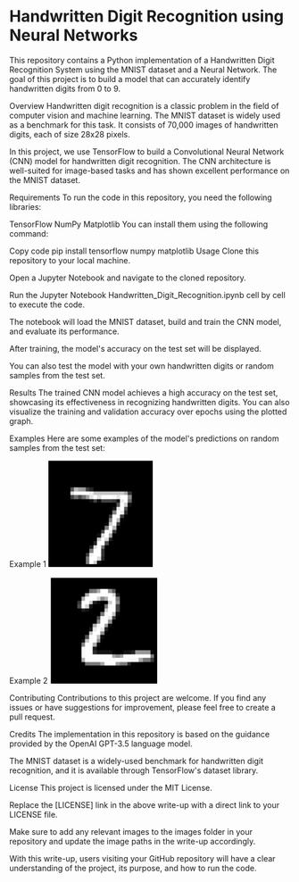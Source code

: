 # Handwritten Digit Recognition using Neural Networks
This repository contains a Python implementation of a Handwritten Digit Recognition System using the MNIST dataset and a Neural Network. The goal of this project is to build a model that can accurately identify handwritten digits from 0 to 9.

Overview
Handwritten digit recognition is a classic problem in the field of computer vision and machine learning. The MNIST dataset is widely used as a benchmark for this task. It consists of 70,000 images of handwritten digits, each of size 28x28 pixels.

In this project, we use TensorFlow to build a Convolutional Neural Network (CNN) model for handwritten digit recognition. The CNN architecture is well-suited for image-based tasks and has shown excellent performance on the MNIST dataset.

Requirements
To run the code in this repository, you need the following libraries:

TensorFlow
NumPy
Matplotlib
You can install them using the following command:

Copy code
pip install tensorflow numpy matplotlib
Usage
Clone this repository to your local machine.

Open a Jupyter Notebook and navigate to the cloned repository.

Run the Jupyter Notebook Handwritten_Digit_Recognition.ipynb cell by cell to execute the code.

The notebook will load the MNIST dataset, build and train the CNN model, and evaluate its performance.

After training, the model's accuracy on the test set will be displayed.

You can also test the model with your own handwritten digits or random samples from the test set.

Results
The trained CNN model achieves a high accuracy on the test set, showcasing its effectiveness in recognizing handwritten digits. You can also visualize the training and validation accuracy over epochs using the plotted graph.

Examples
Here are some examples of the model's predictions on random samples from the test set:

Example 1
![Example 1](image1.png)

Example 2
![Example 1](image2.png)

Contributing
Contributions to this project are welcome. If you find any issues or have suggestions for improvement, please feel free to create a pull request.

Credits
The implementation in this repository is based on the guidance provided by the OpenAI GPT-3.5 language model.

The MNIST dataset is a widely-used benchmark for handwritten digit recognition, and it is available through TensorFlow's dataset library.

License
This project is licensed under the MIT License.

Replace the [LICENSE] link in the above write-up with a direct link to your LICENSE file.

Make sure to add any relevant images to the images folder in your repository and update the image paths in the write-up accordingly.

With this write-up, users visiting your GitHub repository will have a clear understanding of the project, its purpose, and how to run the code.
